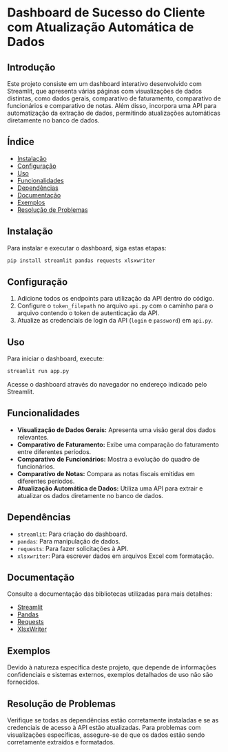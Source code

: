 # Dashboard de Sucesso do Cliente com Atualização Automática de Dados

## Introdução

Este projeto consiste em um dashboard interativo desenvolvido com Streamlit, que apresenta várias páginas com visualizações de dados distintas, como dados gerais, comparativo de faturamento, comparativo de funcionários e comparativo de notas. Além disso, incorpora uma API para automatização da extração de dados, permitindo atualizações automáticas diretamente no banco de dados.

## Índice

- [Instalação](#instalação)
- [Configuração](#configuração)
- [Uso](#uso)
- [Funcionalidades](#funcionalidades)
- [Dependências](#dependências)
- [Documentação](#documentação)
- [Exemplos](#exemplos)
- [Resolução de Problemas](#resolução-de-problemas)

## Instalação

Para instalar e executar o dashboard, siga estas etapas:

```bash
pip install streamlit pandas requests xlsxwriter
```

## Configuração

1. Adicione todos os endpoints para utilização da API dentro do código.
2. Configure o `token_filepath` no arquivo `api.py` com o caminho para o arquivo contendo o token de autenticação da API.
3. Atualize as credenciais de login da API (`login` e `password`) em `api.py`.

## Uso

Para iniciar o dashboard, execute:

```bash
streamlit run app.py
```

Acesse o dashboard através do navegador no endereço indicado pelo Streamlit.

## Funcionalidades

- **Visualização de Dados Gerais:** Apresenta uma visão geral dos dados relevantes.
- **Comparativo de Faturamento:** Exibe uma comparação do faturamento entre diferentes períodos.
- **Comparativo de Funcionários:** Mostra a evolução do quadro de funcionários.
- **Comparativo de Notas:** Compara as notas fiscais emitidas em diferentes períodos.
- **Atualização Automática de Dados:** Utiliza uma API para extrair e atualizar os dados diretamente no banco de dados.

## Dependências

- `streamlit`: Para criação do dashboard.
- `pandas`: Para manipulação de dados.
- `requests`: Para fazer solicitações à API.
- `xlsxwriter`: Para escrever dados em arquivos Excel com formatação.

## Documentação

Consulte a documentação das bibliotecas utilizadas para mais detalhes:

- [Streamlit](https://docs.streamlit.io)
- [Pandas](https://pandas.pydata.org/pandas-docs/stable/)
- [Requests](https://docs.python-requests.org/en/master/)
- [XlsxWriter](https://xlsxwriter.readthedocs.io/)

## Exemplos

Devido à natureza específica deste projeto, que depende de informações confidenciais e sistemas externos, exemplos detalhados de uso não são fornecidos.

## Resolução de Problemas

Verifique se todas as dependências estão corretamente instaladas e se as credenciais de acesso à API estão atualizadas. Para problemas com visualizações específicas, assegure-se de que os dados estão sendo corretamente extraídos e formatados.